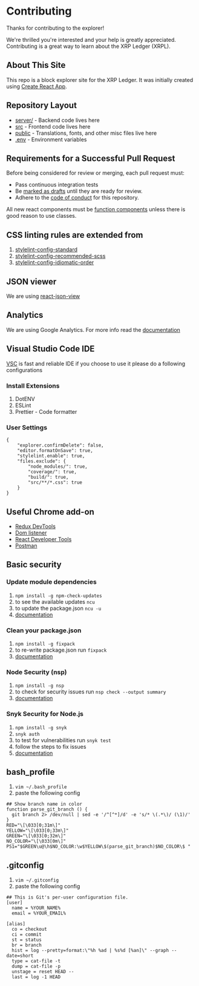 # Contributing
Thanks for contributing to the explorer!

We're thrilled you're interested and your help is greatly appreciated. Contributing is a great way to learn about the XRP Ledger (XRPL).


## About This Site

This repo is a block explorer site for the XRP Ledger. It was initially created using [Create React App](https://reactjs.org/docs/create-a-new-react-app.html).

## Repository Layout

- [server/](server/) - Backend code lives here
- [src](src/) - Frontend code lives here
- [public](public/) - Translations, fonts, and other misc files live here
- [.env](.env.example) - Environment variables

## Requirements for a Successful Pull Request

Before being considered for review or merging, each pull request must:

- Pass continuous integration tests
- Be [marked as drafts](https://github.blog/2019-02-14-introducing-draft-pull-requests/) until they are ready for review.
- Adhere to the [code of conduct](CODE_OF_CONDUCT.md) for this repository.

All new react components must be [function components](https://reactjs.org/docs/components-and-props.html) unless there is good reason to use classes.


## CSS linting rules are extended from

1.  [stylelint-config-standard](https://github.com/stylelint/stylelint-config-standard)
1.  [stylelint-config-recommended-scss](https://github.com/kristerkari/stylelint-config-recommended-scss)
1.  [stylelint-config-idiomatic-order](https://github.com/ream88/stylelint-config-idiomatic-order)

## JSON viewer

We are using [react-json-view](https://github.com/mac-s-g/react-json-view)

## Analytics

We are using Google Analytics. For more info read the [documentation](https://developers.google.com/analytics/devguides/collection/analyticsjs/)

## Visual Studio Code IDE

[VSC](https://code.visualstudio.com/) is fast and reliable IDE if you choose to use it please do a following configurations

### Install Extensions

1.  DotENV
1.  ESLint
1.  Prettier - Code formatter

### User Settings

```
{
    "explorer.confirmDelete": false,
    "editor.formatOnSave": true,
    "stylelint.enable": true,
    "files.exclude": {
        "node_modules/": true,
        "coverage/": true,
        "build/": true,
        "src/**/*.css": true
    }
}
```

## Useful Chrome add-on

* [Redux DevTools](https://chrome.google.com/webstore/detail/redux-devtools/lmhkpmbekcpmknklioeibfkpmmfibljd?hl=en)
* [Dom listener](https://chrome.google.com/webstore/detail/domlistener/jlfdgnlpibogjanomigieemaembjeolj?hl=en)
* [React Developer Tools](https://chrome.google.com/webstore/detail/react-developer-tools/fmkadmapgofadopljbjfkapdkoienihi/related?hl=en)
* [Postman](https://chrome.google.com/webstore/detail/postman/fhbjgbiflinjbdggehcddcbncdddomop/related?hl=en)

## Basic security

### Update module dependencies

1.  `npm install -g npm-check-updates`
1.  to see the available updates `ncu`
1.  to update the package.json `ncu -u`
1.  [documentation](https://www.npmjs.com/package/npm-check-updates)

### Clean your package.json

1.  `npm install -g fixpack`
1.  to re-write package.json run `fixpack`
1.  [documentation](https://www.npmjs.com/package/fixpack)

### Node Security (nsp)

1.  `npm install -g nsp`
1.  to check for security issues run `nsp check --output summary`
1.  [documentation](https://www.npmjs.com/package/nsp)

### Snyk Security for Node.js

1.  `npm install -g snyk`
1.  `snyk auth`
1.  to test for vulnerabilities run `snyk test`
1.  follow the steps to fix issues
1.  [documentation](https://snyk.io/)

## bash_profile

1.  `vim ~/.bash_profile`
1.  paste the following config

```
## Show branch name in color
function parse_git_branch () {
  git branch 2> /dev/null | sed -e '/^[^*]/d' -e 's/* \(.*\)/ (\1)/'
}
RED="\[\033[0;31m\]"
YELLOW="\[\033[0;33m\]"
GREEN="\[\033[0;32m\]"
NO_COLOR="\[\033[0m\]"
PS1="$GREEN\u@\h$NO_COLOR:\w$YELLOW\$(parse_git_branch)$NO_COLOR\$ "
```

## .gitconfig

1.  `vim ~/.gitconfig`
1.  paste the following config

```
## This is Git's per-user configuration file.
[user]
  name = %YOUR_NAME%
  email = %YOUR_EMAIL%

[alias]
  co = checkout
  ci = commit
  st = status
  br = branch
  hist = log --pretty=format:\"%h %ad | %s%d [%an]\" --graph --date=short
  type = cat-file -t
  dump = cat-file -p
  unstage = reset HEAD --
  last = log -1 HEAD
```
